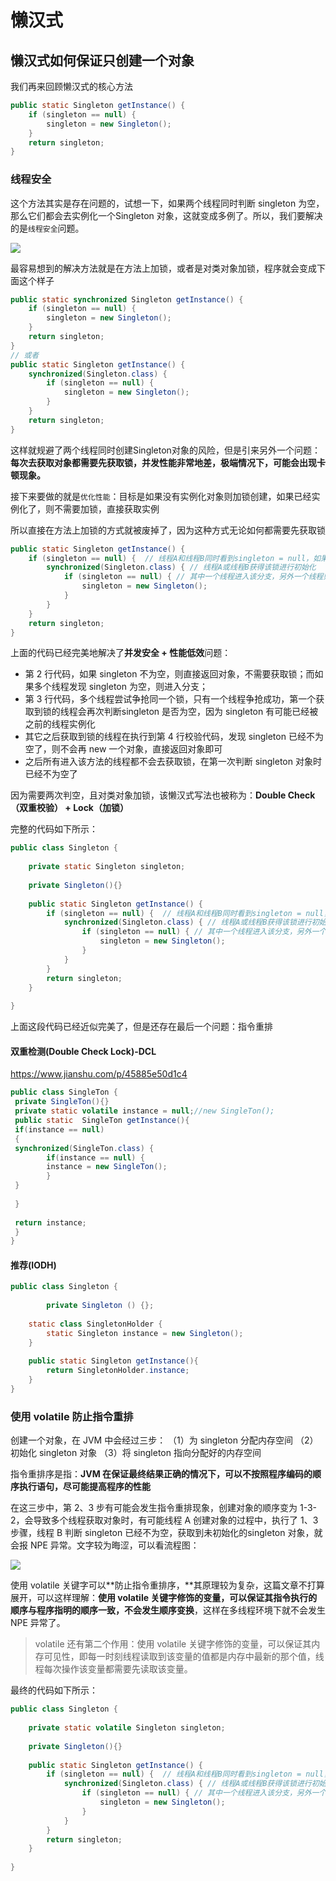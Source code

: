 # 懒汉式

## 懒汉式如何保证只创建一个对象
我们再来回顾懒汉式的核心方法
```Java
public static Singleton getInstance() {
    if (singleton == null) {
        singleton = new Singleton();
    }
    return singleton;
}
```

### 线程安全
这个方法其实是存在问题的，试想一下，如果两个线程同时判断 singleton 为空，那么它们都会去实例化一个Singleton 对象，这就变成多例了。所以，我们要解决的是`线程安全`问题。

![](https://cdn.jsdelivr.net/gh/wp3355168/Typora-Picgo-Gitee/img/202210241748730.png)


最容易想到的解决方法就是在方法上加锁，或者是对类对象加锁，程序就会变成下面这个样子

```Java
public static synchronized Singleton getInstance() {
    if (singleton == null) {
        singleton = new Singleton();
    }
    return singleton;
}
// 或者
public static Singleton getInstance() {
    synchronized(Singleton.class) {   
        if (singleton == null) {
            singleton = new Singleton();
        }
    }
    return singleton;
}
```

这样就规避了两个线程同时创建Singleton对象的风险，但是引来另外一个问题：**每次去获取对象都需要先获取锁，并发性能非常地差，极端情况下，可能会出现卡顿现象。**

接下来要做的就是`优化性能`：目标是如果没有实例化对象则加锁创建，如果已经实例化了，则不需要加锁，直接获取实例

所以直接在方法上加锁的方式就被废掉了，因为这种方式无论如何都需要先获取锁

```Java
public static Singleton getInstance() {
    if (singleton == null) {  // 线程A和线程B同时看到singleton = null，如果不为null，则直接返回singleton
        synchronized(Singleton.class) { // 线程A或线程B获得该锁进行初始化
            if (singleton == null) { // 其中一个线程进入该分支，另外一个线程则不会进入该分支
                singleton = new Singleton();
            }
        }
    }
    return singleton;
}
```

上面的代码已经完美地解决了**并发安全 + 性能低效**问题：

-   第 2 行代码，如果 singleton 不为空，则直接返回对象，不需要获取锁；而如果多个线程发现 singleton 为空，则进入分支；
-   第 3 行代码，多个线程尝试争抢同一个锁，只有一个线程争抢成功，第一个获取到锁的线程会再次判断singleton 是否为空，因为 singleton 有可能已经被之前的线程实例化
-   其它之后获取到锁的线程在执行到第 4 行校验代码，发现 singleton 已经不为空了，则不会再 new 一个对象，直接返回对象即可
-   之后所有进入该方法的线程都不会去获取锁，在第一次判断 singleton 对象时已经不为空了

因为需要两次判空，且对类对象加锁，该懒汉式写法也被称为：**Double Check（双重校验） + Lock（加锁）**

完整的代码如下所示：

```Java
public class Singleton {
    
    private static Singleton singleton;
    
    private Singleton(){}
    
    public static Singleton getInstance() {
        if (singleton == null) {  // 线程A和线程B同时看到singleton = null，如果不为null，则直接返回singleton
            synchronized(Singleton.class) { // 线程A或线程B获得该锁进行初始化
                if (singleton == null) { // 其中一个线程进入该分支，另外一个线程则不会进入该分支
                    singleton = new Singleton();
                }
            }
        }
        return singleton;
    }
    
}
```

上面这段代码已经近似完美了，但是还存在最后一个问题：指令重排

#### 双重检测(Double Check Lock)-DCL
https://www.jianshu.com/p/45885e50d1c4

```java
public class SingleTon {
 private SingleTon(){}
 private static volatile instance = null;//new SingleTon();
 public static  SingleTon getInstance(){
 if(instance == null)
 {
 synchronized(SingleTon.class) {
 		if(instance == null) {
 		instance = new SingleTon();   
 		}
 }
 
 }
 
 return instance;
 }
}
```

#### 推荐(IODH)
```java
public class Singleton {  
   
		private Singleton () {};
 
    static class SingletonHolder {  
        static Singleton instance = new Singleton();  
    }  
      
    public static Singleton getInstance(){  
        return SingletonHolder.instance;  
    }  
}
```


### 使用 volatile 防止指令重排
创建一个对象，在 JVM 中会经过三步：
（1）为 singleton 分配内存空间
（2）初始化 singleton 对象
（3）将 singleton 指向分配好的内存空间

指令重排序是指：**JVM 在保证最终结果正确的情况下，可以不按照程序编码的顺序执行语句，尽可能提高程序的性能**

在这三步中，第 2、3 步有可能会发生指令重排现象，创建对象的顺序变为 1-3-2，会导致多个线程获取对象时，有可能线程 A 创建对象的过程中，执行了 1、3 步骤，线程 B 判断 singleton 已经不为空，获取到未初始化的singleton 对象，就会报 NPE 异常。文字较为晦涩，可以看流程图：

![](https://cdn.jsdelivr.net/gh/wp3355168/Typora-Picgo-Gitee/img/202210241757710.png)


使用 volatile 关键字可以**防止指令重排序，**其原理较为复杂，这篇文章不打算展开，可以这样理解：**使用 volatile 关键字修饰的变量，可以保证其指令执行的顺序与程序指明的顺序一致，不会发生顺序变换**，这样在多线程环境下就不会发生 NPE 异常了。

> volatile 还有第二个作用：使用 volatile 关键字修饰的变量，可以保证其内存可见性，即每一时刻线程读取到该变量的值都是内存中最新的那个值，线程每次操作该变量都需要先读取该变量。

最终的代码如下所示：

```Java
public class Singleton {
    
    private static volatile Singleton singleton;
    
    private Singleton(){}
    
    public static Singleton getInstance() {
        if (singleton == null) {  // 线程A和线程B同时看到singleton = null，如果不为null，则直接返回singleton
            synchronized(Singleton.class) { // 线程A或线程B获得该锁进行初始化
                if (singleton == null) { // 其中一个线程进入该分支，另外一个线程则不会进入该分支
                    singleton = new Singleton();
                }
            }
        }
        return singleton;
    }
    
}
```



